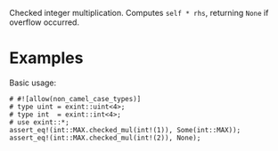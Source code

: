 Checked integer multiplication. Computes `self * rhs`,
returning `None` if overflow occurred.

# Examples

Basic usage:

```
# #![allow(non_camel_case_types)]
# type uint = exint::uint<4>;
# type int  = exint::int<4>;
# use exint::*;
assert_eq!(int::MAX.checked_mul(int!(1)), Some(int::MAX));
assert_eq!(int::MAX.checked_mul(int!(2)), None);
```

